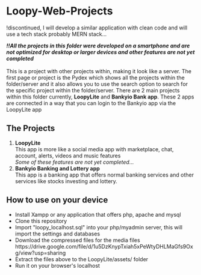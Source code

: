 # Loopy-Web-Projects
!discontinued, I will develop a similar application with clean code and will use a tech stack probably MERN stack...

<i><b>!!All the projects in this folder were developed on a smartphone and are not optimized for desktop or larger devices and other features are not yet completed</b></i><br><br>
This is a project with other projects within, making it look like a server. The first page or project is the Pydex which shows all the projects within the folder/server and it also allows you to use the search option to search for the specific project within the folder/server.
There are 2 main projects within this folder currently, <b>LoopyLite</b> and <b>Bankyio Bank app</b>.
These 2 apps are connected in a way that you can login to the Bankyio app via the LoopyLite app


<h2>The Projects</h2>
<ol>
  <li><b>LoopyLite</b></li>
    This app is more like a social media app with marketplace, chat, account, alerts, videos and music features
    <br><i>Some of these features are not yet completed...</i>
  <li><b>Bankyio Banking and Lottery app</b></li>
      This app is a banking app that offers normal banking services and other services like stocks investing and lottery.
</ol>

<h2>How to use on your device</h2>
  <ul>
    <li>Install Xampp or any application that offers php, apache and mysql</li>
    <li>Clone this repository</li>
    <li>Import "loopy_localhost.sql" into your php/myadmin server, this will import the settings and databases</li>
    <li>Download the compressed files for the media files https://drive.google.com/file/d/1u5DzKnypTxiah5xPeWtyDHLMaGfs9Oxg/view?usp=sharing</li>
    <li>Extract the files above to the LoopyLite/assets/ folder</li>
    <li>Run it on your browser's localhost</li>
  </ul>
  


